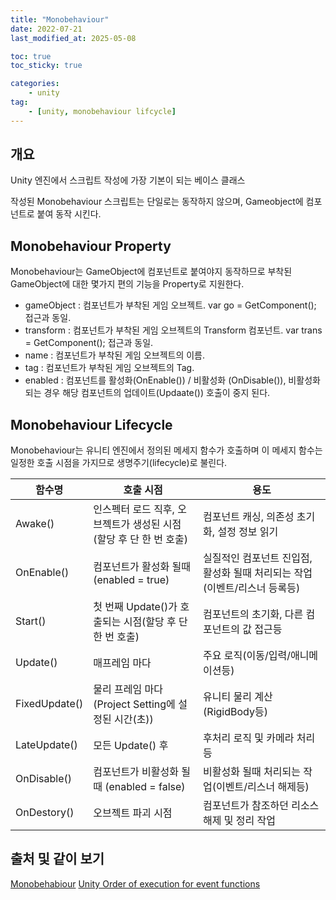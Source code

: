 ```yaml
---
title: "Monobehaviour"
date: 2022-07-21
last_modified_at: 2025-05-08

toc: true
toc_sticky: true

categories:
    - unity
tag:
    - [unity, monobehaviour lifcycle]
---
```


## 개요
Unity 엔진에서 스크립트 작성에 가장 기본이 되는 베이스 클래스

작성된 Monobehaviour 스크립트는 단일로는 동작하지 않으며, Gameobject에 컴포넌트로 붙여 동작 시킨다.

## Monobehaviour Property
Monobehaviour는 GameObject에 컴포넌트로 붙여야지 동작하므로 부착된 GameObject에 대한 몇가지 편의 기능을 Property로 지원한다.

* gameObject : 컴포넌트가 부착된 게임 오브젝트. var go = GetComponent<GameObject>(); 접근과 동일.
* transform : 컴포넌트가 부착된 게임 오브젝트의 Transform 컴포넌트. var trans = GetComponent<Transform>(); 접근과 동일.
* name : 컴포넌트가 부착된 게임 오브젝트의 이름.
* tag : 컴포넌트가 부착된 게임 오브젝트의 Tag.
* enabled : 컴포넌트를 활성화(OnEnable()) / 비활성화 (OnDisable()), 비활성화 되는 경우 해당 컴포넌트의 업데이트(Updaate()) 호출이 중지 된다.

## Monobehaviour Lifecycle
Monobehaviour는 유니티 엔진에서 정의된 메세지 함수가 호출하며 이 메세지 함수는 일정한 호출 시점을 가지므로 생명주기(lifecycle)로 불린다.

| 함수명 | 호출 시점 | 용도 |
|--------|-----------|------|
| Awake() | 인스펙터 로드 직후, 오브젝트가 생성된 시점(할당 후 단 한 번 호출) | 컴포넌트 캐싱, 의존성 초기화, 설정 정보 읽기 |
| OnEnable() | 컴포넌트가 활성화 될때(enabled = true) | 실질적인 컴포넌트 진입점, 활성화 될때 처리되는 작업(이벤트/리스너 등록등) |
| Start() | 첫 번째 Update()가 호출되는 시점(할당 후 단 한 번 호출) | 컴포넌트의 초기화, 다른 컴포넌트의 값 접근등 | 
| Update() | 매프레임 마다 | 주요 로직(이동/입력/애니메이션등) |
| FixedUpdate() | 물리 프레임 마다(Project Setting에 설정된 시간(초)) | 유니티 물리 계산(RigidBody등) |
| LateUpdate() | 모든 Update() 후 | 후처리 로직 및 카메라 처리등 |
| OnDisable() | 컴포넌트가 비활성화 될때 (enabled = false) | 비활성화 될때 처리되는 작업(이벤트/리스너 해제등) |
| OnDestory() | 오브젝트 파괴 시점 | 컴포넌트가 참조하던 리소스 해제 및 정리 작업 |

## 출처 및 같이 보기
[Monobehabiour](https://docs.unity3d.com/6000.1/Documentation/ScriptReference/MonoBehaviour.html)
[Unity Order of execution for event functions](https://docs.unity3d.com/6000.1/Documentation/Manual/execution-order.html)